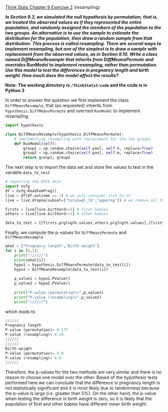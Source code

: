 [Think Stats Chapter 9 Exercise 2](http://greenteapress.com/thinkstats2/html/thinkstats2010.html#toc90) (resampling)

_**In Section 9.3, we simulated the null hypothesis by permutation; that is, we treated the observed values as if they represented the entire population, and randomly assigned the members of the population to the two groups.
An alternative is to use the sample to estimate the distribution for the population, then draw a random sample from that distribution. This process is called resampling. There are several ways to implement resampling, but one of the simplest is to draw a sample with replacement from the observed values, as in Section 9.10.
Write a class named DiffMeansResample that inherits from DiffMeansPermute and overrides RunModel to implement resampling, rather than permutation.
Use this model to test the differences in pregnancy length and birth weight. How much does the model affect the results?**_

**Note: The working directory is `/ThinkStats2/code` and the code is in Python 3**

In order to answer the question we first implement the class `DiffMeansResample`, that (as requested) inherits from `hypothesis.DiffMeansPermute` and overried `RunModel` to implement resampling.

```python
import hypothesis

class DiffMeansResample(hypothesis.DiffMeansPermute):
    # implementing resampling with replacement for the two groups
    def RunModel(self):
        group1 = np.random.choice(self.pool, self.n, replace=True)
        group2 = np.random.choice(self.pool, self.m, replace=True)
        return group1, group2
```

The next step is to import the data set and store the values to test in the variable `data_to_test`

```python
# importing the NSFG data
import nsfg
df = nsfg.ReadFemPreg()
live = df[df.outcome == 1] # we only consider live birth
live = live.dropna(subset=["totalwgt_lb","agepreg"]) # we remove all the NaN from the dataset

firsts = live[live.birthord==1] # first babies
others = live[live.birthord!=1] # other babies

data_to_test = [[firsts.prglngth.values,others.prglngth.values],[firsts.totalwgt_lb.values,others.totalwgt_lb.values]]
```

Finally, we compute the p-values for `DiffMeansPermute` and `DiffMeansResample`

```python
what = ["Pregnancy length","Birth weight"]
for i in [0,1]:
    print("//////")
    print(what[i])
    hypo1 = hypothesis.DiffMeansPermute(data_to_test[i])
    hypo2 = DiffMeansResample(data_to_test[i])
    
    p_value1 = hypo1.PValue()
    p_value2 = hypo2.PValue()
    
    print("P-value (permutation)=",p_value1)
    print("P-value (resampling)=",p_value2)
    print("//////")
```

which leads to
```python
//////
Pregnancy length
P-value (permutation)= 0.177
P-value (resampling)= 0.19
//////
//////
Birth weight
P-value (permutation)= 0.0
P-value (resampling)= 0.0
//////
```

Therefore, the p-values for the two methods are very similar and there is no reason to choose one model over the other.
Based of the hypothesis tests performed here we can conclude that the difference in pregnancy length is not statistically significant and it is most likely due to randomness because the p-value is large (i.e. greater than 5%). On the other hand, the p-value when testing the difference in birth weight is zero, so it is likely that the population of first and other babies have different mean birth weight.
